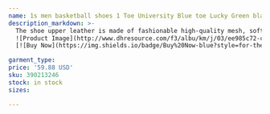 ```yaml
---
name: 1s men basketball shoes 1 Toe University Blue toe Lucky Green black white Fierce Pink Hyper Royal womens mens trainers sports sneakers size 5.5-13
description_markdown: >-
  The shoe upper leather is made of fashionable high-quality mesh, soft and comfortable, durable There are distributed pores on the surface of the shoes, which have perspiration and breathability. lace up suede shoe, Steady heel design increases height and thinness and lengthens beautiful legs Comfortable and breathable inside, bringing a soft experience to your feet.flower embroidery shoes Rubber soles are anti-wrestling, strong grip, soft and comfortable to walk,lace up suede shoe.syi
  ![Product Image](http://www.dhresource.com/f3/albu/km/j/03/ee985c72-c350-45aa-9bea-c855c130585e.jpg)
  [![Buy Now](https://img.shields.io/badge/Buy%20Now-blue?style=for-the-badge&logo=none)](https://www.jdoqocy.com/click-100820740-14451685?url=http%3A%2F%2Fwww.dhgate.com%2Fproduct%2Fhot-air-retro-12-wool-black-grey-flu-game%2F390213246.html)

garment_type:
price: '59.88 USD'
sku: 390213246
stock: in stock
sizes:

---
```

